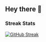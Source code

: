 ## Hey there 👋

<!--
**gayathrin11/gayathrin11** is a ✨ _special_ ✨ repository because its `README.md` (this file) appears on your GitHub profile.

Here are some ideas to get you started:

- 🔭 I’m currently working on ...
- 🌱 I’m currently learning ...
- 👯 I’m looking to collaborate on ...
- 🤔 I’m looking for help with ...
- 💬 Ask me about ...
- 📫 How to reach me: ...
- 😄 Pronouns: ...
- ⚡ Fun fact: ...
-->
### Streak Stats
[![GitHub Streak](https://github-readme-streak-stats.herokuapp.com?user=gayathrin11&theme=dark)](https://git.io/streak-stats)
